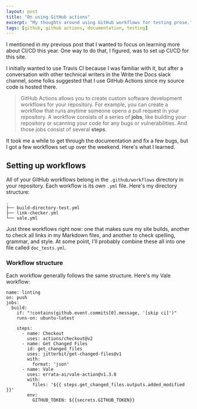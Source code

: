 ```yaml
---
layout: post
title: "On using GitHub actions"
excerpt: "My thoughts around using GitHub workflows for testing prose."
tags: [github, github actions, documentation, testing]
---
```


I mentioned in my previous post that I wanted to focus on learning more about CI/CD this year. One way to do that, I figured, was to set up CI/CD for this site.

I initially wanted to use Travis CI because I was familiar with it, but after a conversation with other technical writers in the Write the Docs slack channel, some folks suggested that I use GitHub Actions since my source code is hosted there.

> GitHub Actions allows you to create custom software development workflows for your repository. For example, you can create a workflow that runs anytime someone opens a pull request in your repository. A workflow consists of a series of **jobs**, like building your repository or scanning your code for any bugs or vulnerabilities. And those jobs consist of several **steps**.

It took me a while to get through the documentation and fix a few bugs, but I got a few workflows set up over the weekend. Here's what I learned.

## Setting up workflows

All of your GitHub workflows belong in the `.github/workflows` directory in your repository. Each workflow is its own `.yml` file. Here's my directory structure:

```
.
├── build-directory-test.yml
├── link-checker.yml
└── vale.yml
```

Just three workflows right now: one that makes sure my site builds, another to check all links in my Markdown files, and another to check spelling, grammar, and style. At some point, I'll probably combine these all into one file called `doc_tests.yml`.

### Workflow structure

Each workflow generally follows the same structure. Here's my Vale workflow:

```
name: linting
on: push
jobs:
  build:
    if: "!contains(github.event.commits[0].message, '[skip ci]')"
    runs-on: ubuntu-latest

    steps:
      - name: Checkout
        uses: actions/checkout@v2
      - name: Get Changed Files
        id: get_changed_files
        uses: jitterbit/get-changed-files@v1
        with:
          format: 'json'
      - name: Vale
        uses: errata-ai/vale-action@v1.3.0
        with:
          files: '${{ steps.get_changed_files.outputs.added_modified }}'
        env:
          GITHUB_TOKEN: ${{secrets.GITHUB_TOKEN}}
```